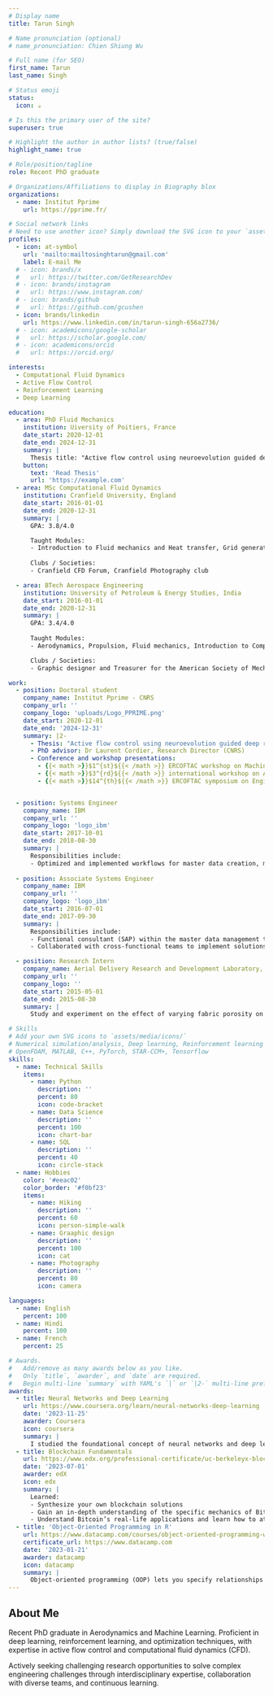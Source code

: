 ```yaml
---
# Display name
title: Tarun Singh

# Name pronunciation (optional)
# name_pronunciation: Chien Shiung Wu

# Full name (for SEO)
first_name: Tarun
last_name: Singh

# Status emoji
status:
  icon: ☕️

# Is this the primary user of the site?
superuser: true

# Highlight the author in author lists? (true/false)
highlight_name: true

# Role/position/tagline
role: Recent PhD graduate

# Organizations/Affiliations to display in Biography blox
organizations:
  - name: Institut Pprime
    url: https://pprime.fr/

# Social network links
# Need to use another icon? Simply download the SVG icon to your `assets/media/icons/` folder.
profiles:
  - icon: at-symbol
    url: 'mailto:mailtosinghtarun@gmail.com'
    label: E-mail Me
  # - icon: brands/x
  #   url: https://twitter.com/GetResearchDev
  # - icon: brands/instagram
  #   url: https://www.instagram.com/
  # - icon: brands/github
  #   url: https://github.com/gcushen
  - icon: brands/linkedin
    url: https://www.linkedin.com/in/tarun-singh-656a2736/
  # - icon: academicons/google-scholar
  #   url: https://scholar.google.com/
  # - icon: academicons/orcid
  #   url: https://orcid.org/

interests:
  - Computational Fluid Dynamics
  - Active Flow Control
  - Reinforcement Learning
  - Deep Learning

education:
  - area: PhD Fluid Mechanics
    institution: Uiversity of Poitiers, France
    date_start: 2020-12-01
    date_end: 2024-12-31
    summary: |
      Thesis title: "Active flow control using neuroevolution guided deep reinforcement learning". Supervised by [Dr Laurent Cordier](https://example.com). Presented papers at 5 IEEE conferences with the contributions being published in 2 Springer journals.
    button:
      text: 'Read Thesis'
      url: 'https://example.com'
  - area: MSc Computational Fluid Dynamics
    institution: Cranfield University, England
    date_start: 2016-01-01
    date_end: 2020-12-31
    summary: |
      GPA: 3.8/4.0

      Taught Modules:
      - Introduction to Fluid mechanics and Heat transfer, Grid generation / CAD, Numerical methods and High-Performance Computing, Numerical modelling for Incompressible / Compressible flows, Turbulence Modelling, CFD for Aerospace applications and Rotating wings, CFD for Fluid-Structure Interaction, Data analysis and uncertainty, Role of experimental data in CFD.
      
      Clubs / Societies:
      - Cranfield CFD Forum, Cranfield Photography club

  - area: BTech Aerospace Engineering
    institution: University of Petroleum & Energy Studies, India
    date_start: 2016-01-01
    date_end: 2020-12-31
    summary: |
      GPA: 3.4/4.0
      
      Taught Modules:
      - Aerodynamics, Propulsion, Fluid mechanics, Introduction to Computational Fluid Dynamics, Aircraft design, Aircraft structures, Vibrational Analysis, Thermodynamics, Heat transfer, Flight mechanics, Spacecraft Dynamics and attitude control, Orbital mechanics.

      Clubs / Societies:
      - Graphic designer and Treasurer for the American Society of Mechanical Engineers (ASME) collegiate society.

work:
  - position: Doctoral student
    company_name: Institut Pprime - CNRS
    company_url: ''
    company_logo: 'uploads/Logo_PPRIME.png'
    date_start: 2020-12-01
    date_end: '2024-12-31'
    summary: |2-
      - Thesis: "Active flow control using neuroevolution guided deep reinforcement learning".
      - PhD advisor: Dr Laurent Cordier, Research Director (CNRS)
      - Conference and workshop presentations:
        - {{< math >}}$1^{st}${{< /math >}} ERCOFTAC workshop on Machine Learning for Fluid Dynamics (ML4Fluids). Sorbonne University, Paris (03/2024).
        - {{< math >}}$3^{rd}${{< /math >}} international workshop on Artificial Intelligence and Augmented Engineering (AIAE’23). Pascal institute, University of Paris-Saclay (12/2023).
        - {{< math >}}$14^{th}${{< /math >}} ERCOFTAC symposium on Engineering, Turbulence Modelling and Measurements (ETMM14). Barcelona, Spain (09/2023).


  - position: Systems Engineer
    company_name: IBM
    company_url: ''
    company_logo: 'logo_ibm'
    date_start: 2017-10-01
    date_end: 2018-08-30
    summary: |
      Responsibilities include:
      - Optimized and implemented workflows for master data creation, maintenance, and approval for improved process efficiency.
  
  - position: Associate Systems Engineer
    company_name: IBM
    company_url: ''
    company_logo: 'logo_ibm'
    date_start: 2016-07-01
    date_end: 2017-09-30
    summary: |
      Responsibilities include:
      - Functional consultant (SAP) within the master data management team of Arkema chemicals, France. 
      - Collaborated with cross-functional teams to implement solutions for the client.

  - position: Research Intern
    company_name: Aerial Delivery Research and Development Laboratory, DRDO (Govt. of India)
    company_url: ''
    company_logo: ''
    date_start: 2015-05-01
    date_end: 2015-08-30
    summary: |
      Study and experiment on the effect of varying fabric porosity on aerodynamic characteristics of a parachute.

# Skills
# Add your own SVG icons to `assets/media/icons/`
# Numerical simulation/analysis, Deep learning, Reinforcement learning Python, Tecplot, ANSYS-Fluent, Pointwise
# OpenFOAM, MATLAB, C++, PyTorch, STAR-CCM+, Tensorflow
skills:
  - name: Technical Skills
    items:
      - name: Python
        description: ''
        percent: 80
        icon: code-bracket
      - name: Data Science
        description: ''
        percent: 100
        icon: chart-bar
      - name: SQL
        description: ''
        percent: 40
        icon: circle-stack
  - name: Hobbies
    color: '#eeac02'
    color_border: '#f0bf23'
    items:
      - name: Hiking
        description: ''
        percent: 60
        icon: person-simple-walk
      - name: Graaphic design
        description: ''
        percent: 100
        icon: cat
      - name: Photography
        description: ''
        percent: 80
        icon: camera

languages:
  - name: English
    percent: 100
  - name: Hindi
    percent: 100
  - name: French
    percent: 25

# Awards.
#   Add/remove as many awards below as you like.
#   Only `title`, `awarder`, and `date` are required.
#   Begin multi-line `summary` with YAML's `|` or `|2-` multi-line prefix and indent 2 spaces below.
awards:
  - title: Neural Networks and Deep Learning
    url: https://www.coursera.org/learn/neural-networks-deep-learning
    date: '2023-11-25'
    awarder: Coursera
    icon: coursera
    summary: |
      I studied the foundational concept of neural networks and deep learning. By the end, I was familiar with the significant technological trends driving the rise of deep learning; build, train, and apply fully connected deep neural networks; implement efficient (vectorized) neural networks; identify key parameters in a neural network’s architecture; and apply deep learning to your own applications.
  - title: Blockchain Fundamentals
    url: https://www.edx.org/professional-certificate/uc-berkeleyx-blockchain-fundamentals
    date: '2023-07-01'
    awarder: edX
    icon: edx
    summary: |
      Learned:
      - Synthesize your own blockchain solutions
      - Gain an in-depth understanding of the specific mechanics of Bitcoin
      - Understand Bitcoin’s real-life applications and learn how to attack and destroy Bitcoin, Ethereum, smart contracts and Dapps, and alternatives to Bitcoin’s Proof-of-Work consensus algorithm
  - title: 'Object-Oriented Programming in R'
    url: https://www.datacamp.com/courses/object-oriented-programming-with-s3-and-r6-in-r
    certificate_url: https://www.datacamp.com
    date: '2023-01-21'
    awarder: datacamp
    icon: datacamp
    summary: |
      Object-oriented programming (OOP) lets you specify relationships between functions and the objects that they can act on, helping you manage complexity in your code. This is an intermediate level course, providing an introduction to OOP, using the S3 and R6 systems. S3 is a great day-to-day R programming tool that simplifies some of the functions that you write. R6 is especially useful for industry-specific analyses, working with web APIs, and building GUIs.
---
```


## About Me

Recent PhD graduate in Aerodynamics and Machine Learning. Proficient in deep learning, reinforcement learning, and optimization techniques, with expertise in active flow control and computational fluid dynamics (CFD). 

Actively seeking challenging research opportunities to solve complex engineering challenges through interdisciplinary expertise, collaboration with diverse teams, and continuous learning.